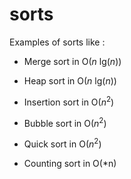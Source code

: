 # sorts
Examples of sorts like :

* Merge sort in O(*n* lg(*n*))

* Heap sort in O(*n* lg(*n*))

* Insertion sort in O(*n*<sup>2</sup>)

* Bubble sort in O(*n*<sup>2</sup>)

* Quick sort in O(*n*<sup>2</sup>)

* Counting sort in  O(*n)
